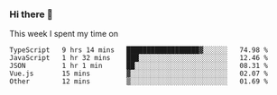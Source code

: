 ### Hi there 👋

<!--
**qiruohan/qiruohan** is a ✨ _special_ ✨ repository because its `README.md` (this file) appears on your GitHub profile.

Here are some ideas to get you started:

- 🔭 I’m currently working on ...
- 🌱 I’m currently learning ...
- 👯 I’m looking to collaborate on ...
- 🤔 I’m looking for help with ...
- 💬 Ask me about ...
- 📫 How to reach me: ...
- 😄 Pronouns: ...
- ⚡ Fun fact: ...
-->

This week I spent my time on 
<!--START_SECTION:waka-->
```text
TypeScript   9 hrs 14 mins   ██████████████████▓░░░░░░   74.98 % 
JavaScript   1 hr 32 mins    ███░░░░░░░░░░░░░░░░░░░░░░   12.46 % 
JSON         1 hr 1 min      ██░░░░░░░░░░░░░░░░░░░░░░░   08.31 % 
Vue.js       15 mins         ▓░░░░░░░░░░░░░░░░░░░░░░░░   02.07 % 
Other        12 mins         ▒░░░░░░░░░░░░░░░░░░░░░░░░   01.69 % 
```
<!--END_SECTION:waka-->
